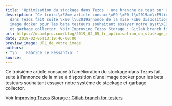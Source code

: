 ```yaml
---
title: 'Optimisation du stockage dans Tezos : une branche de test sur Gitlab '
description: "Ce troisi\xE8me article consacr\xE9 \xE0 l\u2019am\xE9lioration du stockage
  dans Tezos fait suite \xE0 l\u2019annonce de la mise \xE0 disposition d\u2019une
  image docker pour les beta testeurs souhaitant essayer notre syst\xE8me de stockage
  et garbage collector. Voir Improving Tezos Storage : Gitlab branch for testers..."
url: https://ocamlpro.com/blog/2019_02_05_fr_optimisation_du_stockage_dans_tezos_une_branche_de_test_sur_gitlab
date: 2019-02-05T13:19:46-00:00
preview_image: URL_de_votre_image
authors:
- "\n    Fabrice Le Fessant\n  "
source:
---
```


<p>Ce troisi&egrave;me article consacr&eacute; &agrave; l&rsquo;am&eacute;lioration du stockage dans Tezos fait suite &agrave; l&rsquo;annonce de la mise &agrave; disposition d&rsquo;une image docker pour
les beta testeurs souhaitant essayer notre syst&egrave;me de stockage et garbage collector.</p>
<p>Voir <a href="https://ocamlpro.com/2019/02/04/improving-tezos-storage-gitlab-branch-for-testers/">Improving Tezos Storage : Gitlab branch for testers</a></p>

